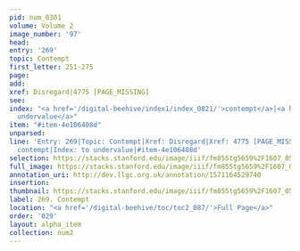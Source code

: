 ```yaml
---
pid: num_0301
volume: Volume 2
image_number: '97'
head: 
entry: '269'
topic: Contempt
first_letter: 251-275
page: 
add: 
xref: Disregard|4775 [PAGE_MISSING]
see: 
index: "<a href='/digital-beehive/index1/index_0821/'>contempt</a>|<a href='/digital-beehive/index5/index_4373/'>to
  undervalue</a>"
item: "#item-4e106408d"
unparsed: 
line: 'Entry: 269|Topic: Contempt|Xref: Disregard|Xref: 4775 [PAGE_MISSING]|Index:
  contempt|Index: to undervalue|#item-4e106408d'
selection: https://stacks.stanford.edu/image/iiif/fm855tg5659%2F1607_0564/281,2374,3054,842/full/0/default.jpg
full_image: https://stacks.stanford.edu/image/iiif/fm855tg5659%2F1607_0564/full/full/0/default.jpg
annotation_uri: http://dev.llgc.org.uk/annotation/1571164529740
insertion: 
thumbnail: https://stacks.stanford.edu/image/iiif/fm855tg5659%2F1607_0564/281,2374,600,180/250,/0/default.jpg
label: 269. Contempt
location: "<a href='/digital-beehive/toc/toc2_087/'>Full Page</a>"
order: '029'
layout: alpha_item
collection: num2
---
```

